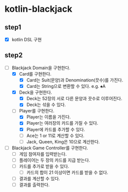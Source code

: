 # kotlin-blackjack

## step1
- [x] kotlin DSL 구현

## step2
- [ ] Blackjack Domain을 구현한다.
  - [x] Card를 구현한다. 
    - [x] Card는 Suit(문양)과 Denomination(끗수)를 가진다.
    - [x] Card는 String으로 변환할 수 있다. e.g. ♠A
  - [x] Deck을 구현한다.
    - [x] Deck는 52장의 서로 다른 문양과 끗수로 이루어진다.
    - [x] Deck는 섞을 수 있다.
  - [ ] Player를 구현한다.
    - [x] Player는 이름을 가진다.
    - [x] Player는 여러장의 카드를 가질 수 있다.
    - [x] Player에 카드를 추가할 수 있다.
    - [ ] Ace는 1 or 11로 계산할 수 있다.
    - [ ] Jack, Queen, King은 10으로 계산한다.
- [ ] Blackjack Game Controller를 구현한다.
  - [ ] 게임 참여자를 입력받는다.
  - [ ] 플레이어는 두 장의 카드를 지급 받는다.
  - [ ] 카드를 추가로 받을 수 있다.
    - [ ] 카드의 합이 21 이상이면 카드를 받을 수 없다.
  - [ ] 결과를 계산할 수 있다.
  - [ ] 결과를 출력한다.
